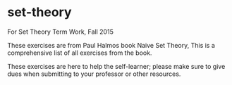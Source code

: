 # set-theory
For Set Theory Term Work, 
Fall 2015

These exercises are from Paul Halmos book Naive Set Theory, 
This is a comprehensive list of all exercises from the book. 

These exercises are here to help the self-learner; please make sure to 
give dues when submitting to your professor or other resources. 
